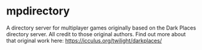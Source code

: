 # mpdirectory
A directory server for multiplayer games originally based on the Dark Places directory server. 
All credit to those original authors.
Find out more about that original work here:
https://icculus.org/twilight/darkplaces/